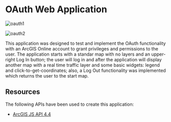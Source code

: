 # OAuth Web Application

![oauth1](https://user-images.githubusercontent.com/18401030/31174643-f845ba88-a914-11e7-8701-c72e47a2c352.png)

![oauth2](https://user-images.githubusercontent.com/18401030/31174654-01bb3b6a-a915-11e7-9d9c-e333a86545bd.png)

This application was designed to test and implement the OAuth functionality with an ArcGIS Online account to grant privileges and permissions to the user.
The application starts with a standar map with no layers and an upper-right Log In button; the user will log in and after the application will display another map with a real time traffic layer and some basic widgets: legend and click-to-get-coordinates; also, a Log Out functionality was implemented which returns the user to the start map.


## Resources

The following APIs have been used to create this application:
* <a target="blank" href="https://developers.arcgis.com/javascript/">ArcGIS JS API 4.4</a>
